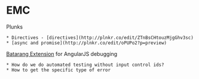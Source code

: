 EMC
===
Plunks

	* Directives - [directives](http://plnkr.co/edit/ZTnBsCHtouzMjgGhv3sc)
	* [async and promise](http://plnkr.co/edit/oPUPo2?p=preview)
  
[Batarang Extension](https://chrome.google.com/webstore/detail/angularjs-batarang/ighdmehidhipcmcojjgiloacoafjmpfk?hl=en) for AngularJS debugging


	* How do we do automated testing without input control ids?
	* How to get the specific type of error

